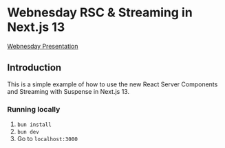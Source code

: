 # Webnesday RSC & Streaming in Next.js 13

[Webnesday Presentation](.github/assets/RSC%20&%20Streaming%20in%20Next.js%2013.pdf)

## Introduction
This is a simple example of how to use the new React Server Components and Streaming with Suspense in Next.js 13.

### Running locally
1. `bun install`
2. `bun dev`
3. Go to `localhost:3000`